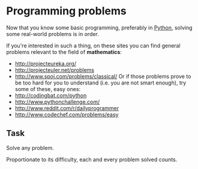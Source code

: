 Programming problems
======================

Now that you know some basic programming, preferably in
[Python](learn_python.md), solving some real-world problems is in order.

If you're interested in such a thing, on these sites you can find
general problems relevant to the field of **mathematics**:
* http://projecteureka.org/
* http://projecteuler.net/problems
* http://www.spoj.com/problems/classical/
Or if those problems prove to be too hard for you to understand
(i.e. you are not smart enough), try some of these, easy ones:
* http://codingbat.com/python
* http://www.pythonchallenge.com/
* http://www.reddit.com/r/dailyprogrammer
* http://www.codechef.com/problems/easy

Task
----

Solve any problem.

Proportionate to its difficulty, each and every
problem solved counts.

